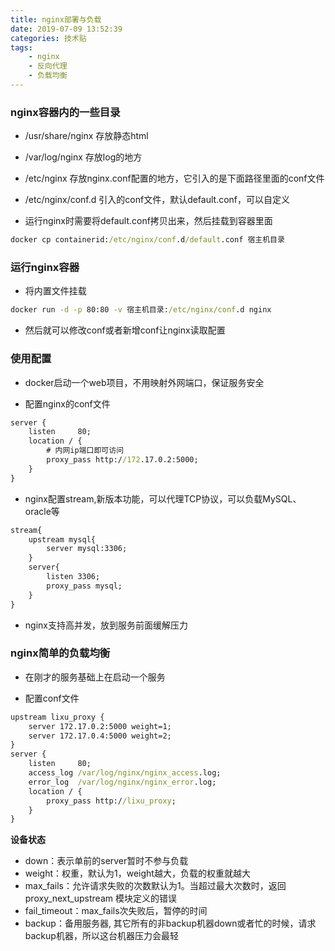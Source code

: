 ```yaml
---
title: nginx部署与负载
date: 2019-07-09 13:52:39
categories: 技术贴
tags:
    - nginx
    - 反向代理
    - 负载均衡
---
```


### nginx容器内的一些目录

* /usr/share/nginx 存放静态html

* /var/log/nginx 存放log的地方

* /etc/nginx 存放nginx.conf配置的地方，它引入的是下面路径里面的conf文件

* /etc/nginx/conf.d 引入的conf文件，默认default.conf，可以自定义

* 运行nginx时需要将default.conf拷贝出来，然后挂载到容器里面
``` cmd
docker cp containerid:/etc/nginx/conf.d/default.conf 宿主机目录
```

### 运行nginx容器

* 将内置文件挂载
``` cmd
docker run -d -p 80:80 -v 宿主机目录:/etc/nginx/conf.d nginx
```

* 然后就可以修改conf或者新增conf让nginx读取配置

### 使用配置

* docker启动一个web项目，不用映射外网端口，保证服务安全

* 配置nginx的conf文件
``` cmd
server {
    listen     80;
    location / {
        # 内网ip端口即可访问
        proxy_pass http://172.17.0.2:5000; 
    }
}
```
* nginx配置stream,新版本功能，可以代理TCP协议，可以负载MySQL、oracle等
```cmd
stream{
	upstream mysql{
		server mysql:3306;
	}
	server{
		listen 3306;
		proxy_pass mysql;
	}
}
```

* nginx支持高并发，放到服务前面缓解压力

### nginx简单的负载均衡

* 在刚才的服务基础上在启动一个服务

* 配置conf文件
``` cmd
upstream lixu_proxy { 
    server 172.17.0.2:5000 weight=1;
    server 172.17.0.4:5000 weight=2;
}
server {
    listen     80;
    access_log /var/log/nginx/nginx_access.log;
    error_log  /var/log/nginx/nginx_error.log;
    location / {
        proxy_pass http://lixu_proxy;
    }
}
```

**设备状态**

* down：表示单前的server暂时不参与负载
* weight：权重，默认为1，weight越大，负载的权重就越大
* max_fails：允许请求失败的次数默认为1。当超过最大次数时，返回proxy_next_upstream 模块定义的错误
* fail_timeout：max_fails次失败后，暂停的时间
* backup：备用服务器, 其它所有的非backup机器down或者忙的时候，请求backup机器，所以这台机器压力会最轻